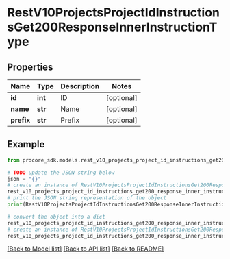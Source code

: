 # RestV10ProjectsProjectIdInstructionsGet200ResponseInnerInstructionType


## Properties

Name | Type | Description | Notes
------------ | ------------- | ------------- | -------------
**id** | **int** | ID | [optional] 
**name** | **str** | Name | [optional] 
**prefix** | **str** | Prefix | [optional] 

## Example

```python
from procore_sdk.models.rest_v10_projects_project_id_instructions_get200_response_inner_instruction_type import RestV10ProjectsProjectIdInstructionsGet200ResponseInnerInstructionType

# TODO update the JSON string below
json = "{}"
# create an instance of RestV10ProjectsProjectIdInstructionsGet200ResponseInnerInstructionType from a JSON string
rest_v10_projects_project_id_instructions_get200_response_inner_instruction_type_instance = RestV10ProjectsProjectIdInstructionsGet200ResponseInnerInstructionType.from_json(json)
# print the JSON string representation of the object
print(RestV10ProjectsProjectIdInstructionsGet200ResponseInnerInstructionType.to_json())

# convert the object into a dict
rest_v10_projects_project_id_instructions_get200_response_inner_instruction_type_dict = rest_v10_projects_project_id_instructions_get200_response_inner_instruction_type_instance.to_dict()
# create an instance of RestV10ProjectsProjectIdInstructionsGet200ResponseInnerInstructionType from a dict
rest_v10_projects_project_id_instructions_get200_response_inner_instruction_type_from_dict = RestV10ProjectsProjectIdInstructionsGet200ResponseInnerInstructionType.from_dict(rest_v10_projects_project_id_instructions_get200_response_inner_instruction_type_dict)
```
[[Back to Model list]](../README.md#documentation-for-models) [[Back to API list]](../README.md#documentation-for-api-endpoints) [[Back to README]](../README.md)


